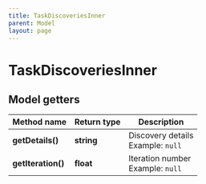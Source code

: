 ```yaml
---
title: TaskDiscoveriesInner
parent: Model
layout: page
---
```


# TaskDiscoveriesInner

## Model getters

Method name | Return type | Description
------------ | ------------- | -------------
**getDetails()** | **string** | Discovery details <br>Example: `null` 
**getIteration()** | **float** | Iteration number <br>Example: `null` 

